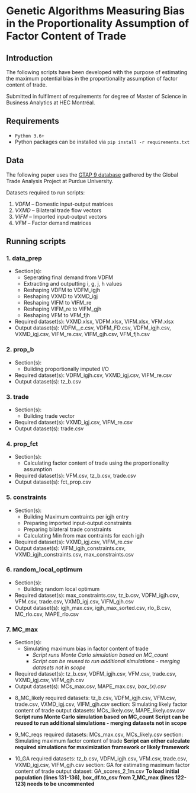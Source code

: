# Genetic Algorithms Measuring Bias in the Proportionality Assumption of Factor Content of Trade

## Introduction
The following scripts have been developed with the purpose of estimating the maximum potential bias in the proportionality assumption of factor content of trade.

Submitted in fulfilment of requirements for degree of Master of Science in Business Analytics at HEC Montréal.


## Requirements
- `Python 3.6+`
- Python packages can be installed via `pip install -r requirements.txt`

## Data
The following paper uses the [GTAP 9 database](https://www.gtap.agecon.purdue.edu/databases/v9/) gathered by the Global Trade Analysis Project at Purdue University.

Datasets required to run scripts:
1. _VDFM_ – Domestic input-output matrices 
2. _VXMD_ – Bilateral trade flow vectors 
3. _VIFM_ – Imported input-output vectors 
4. _VFM_ – Factor demand matrices 

## Running scripts

### 1. data_prep
* Section(s):
  * Seperating final demand from VDFM
  * Extracting and outputting i, g, j, h values
  * Reshaping VDFM to VDFM_igjh
  * Reshaping VXMD to VXMD_igj
  * Reshaping VIFM to VIFM_re
  * Reshaping VIFM_re to VIFM_gjh
  * Reshaping VFM to VFM_fjh
* Required dataset(s): VXMD.xlsx, VDFM.xlsx, VIFM.xlsx, VFM.xlsx
* Output dataset(s): VDFM__c.csv, VDFM_FD.csv, VDFM_igjh.csv, VXMD_igj.csv, VIFM_re.csv, VIFM_gjh.csv, VFM_fjh.csv 

### 2. prop_b
* Section(s): 
  * Building proportionally imputed I/O
* Required dataset(s): VDFM_igjh.csv, VXMD_igj.csv, VIFM_re.csv
* Output dataset(s): tz_b.csv

### 3. trade
* Section(s): 
  * Building trade vector
* Required dataset(s): VXMD_igj.csv, VIFM_re.csv
* Output dataset(s): trade.csv

### 4. prop_fct
* Section(s): 
  * Calculating factor content of trade using the proportionality assumption
* Required dataset(s): VFM.csv, tz_b.csv, trade.csv
* Output dataset(s): fct_prop.csv

### 5. constraints
* Section(s): 
  * Building Maximum contraints per igjh entry
  * Preparing imported input-output constraints
  * Preparing bilateral trade constraints
  * Calculating Min from max contraints for each igjh
* Required dataset(s): VXMD_igj.csv, VIFM_re.csv
* Output dataset(s): VIFM_igjh_constraints.csv, VXMD_igjh_constraints.csv, max_constraints.csv

### 6. random_local_optimum
* Section(s): 
  * Building random local optimum
* Required dataset(s): max_constraints.csv, tz_b.csv, VDFM_igjh.csv, VFM.csv, trade.csv, VXMD_igj.csv, VIFM_gjh.csv
* Output dataset(s): igjh_max.csv, igjh_max_sorted.csv, rlo_B.csv, MC_rlo.csv, MAPE_rlo.csv

### 7. MC_max
* Section(s): 
  * Simulating maximum bias in factor content of trade
    * _Script runs Monte Carlo simulation based on MC_count_
    * _Script can be reused to run additional simulations - merging datasets not in scope_
* Required dataset(s): tz_b.csv, VDFM_igjh.csv, VFM.csv, trade.csv, VXMD_igj.csv, VIFM_gjh.csv
* Output dataset(s): MCs_max.csv, MAPE_max.csv, *box_(x).csv*


- 8_MC_likely
required datasets: tz_b.csv, VDFM_igjh.csv, VFM.csv, trade.csv, VXMD_igj.csv, VIFM_gjh.csv
section: Simulating likely factor content of trade
output datasets: MCs_likely.csv, MAPE_likely.csv.csv
**Script runs Monte Carlo simulation based on MC_count**
**Script can be reused to run additional simulations - merging datasets not in scope**

- 9_MC_reqs
required datasets: MCs_max.csv, MCs_likely.csv
section: Simulating maximum factor content of trade
	**Script can either calculate required simulations for maximization framework or likely framework**

- 10_GA
required datasets: tz_b.csv, VDFM_igjh.csv, VFM.csv, trade.csv, VXMD_igj.csv, VIFM_gjh.csv
section: GA for estimating maximum factor content of trade
output dataset: GA_scores_2_1m.csv
**To load initial population (lines 131-136), box_df.to_csv from 7_MC_max (lines 122-123) needs to be uncommented**


